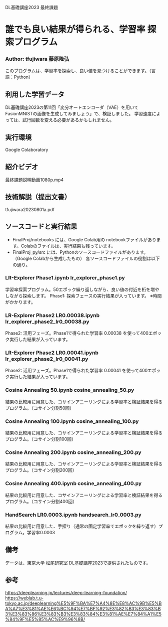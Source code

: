 DL基礎講座2023 最終課題
# 誰でも良い結果が得られる、学習率 探索プログラム
### Author:  tfujiwara 藤原隆弘
 
このプログラムは、学習率を探索し、良い値を見つけることができます。（言語：Python）
## 利用した学習データ
DL基礎講座2023の第11回「変分オートエンコーダ（VAE）を用いてFasionMNISTの画像を生成してみましょう」で、検証しました。
学習速度によっては、試行回数を変える必要があるかもしれません。

## 実行環境
Google Colaboratory

## 紹介ビデオ
最終課題説明動画1080p.mp4

## 技術解説（提出文書）
tfujiwara20230801a.pdf

## ソースコードと実行結果
- FinalProj/notebooks には、Google Colab用の notebookファイルがあります。Colabのファイルは、実行結果も残っています。
- FinalProj_py/src には、Pythonのソースコードファイルがあります。（Google Colabから生成したもの）
各ソースコードファイルの役割は以下の通り。

### LR-Explorer Phase1.ipynb            lr_explorer_phase1.py
学習率探索プログラム。50エポック繰り返しながら、良い値の付近を桁を増やしながら探索します。
Phase1: 探索フェースの実行結果が入っています。
※時間がかかります。

### LR-Explorer Phase2 LR0.00038.ipynb  lr_explorer_phase2_lr0_00038.py
Phase2: 活用フェーズ。Phase1で得られた学習率 0.00038 を使って400エポック実行した結果が入っています。

### LR-Explorer Phase2 LR0.00041.ipynb  lr_explorer_phase2_lr0_00041.py
Phase2: 活用フェーズ。Phase1で得られた学習率 0.00041 を使って400エポック実行した結果が入っています。

### Cosine Annealing 50.ipynb           cosine_annealing_50.py
結果の比較用に用意した、コサインアニーリングによる学習率と検証結果を得るプログラム。（コサイン分割50回）

### Cosine Annealing 100.ipynb          cosine_annealing_100.py
結果の比較用に用意した、コサインアニーリングによる学習率と検証結果を得るプログラム。（コサイン分割100回）

### Cosine Annealing 200.ipynb          cosine_annealing_200.py
結果の比較用に用意した、コサインアニーリングによる学習率と検証結果を得るプログラム。（コサイン分割200回）

### Cosine Annealing 400.ipynb          cosine_annealing_400.py
結果の比較用に用意した、コサインアニーリングによる学習率と検証結果を得るプログラム。（コサイン分割400回）

### HandSearch LR0.0003.ipynb                      handsearch_lr0_0003.py
結果の比較用に用意した、手探り（通常の固定学習率でエポックを繰り返す）プログラム。学習率0.0003

## 備考
データは、東京大学 松尾研究室 DL基礎講座2023で提供されたものです。

## 参考
https://deeplearning.jp/lectures/deep-learning-foundation/ <br>
https://weblab.t.u-tokyo.ac.jp/deeplearning%E5%9F%BA%E7%A4%8E%E8%AC%9B%E5%BA%A7%E3%81%AE%E6%BC%94%E7%BF%92%E3%82%B3%E3%83%B3%E3%83%86%E3%83%B3%E3%83%84%E3%81%AE%E7%84%A1%E5%84%9F%E5%85%AC%E9%96%8B/
